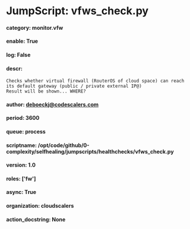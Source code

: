 
# JumpScript: vfws_check.py
        
#### category: monitor.vfw
#### enable: True
#### log: False
#### descr: 
```
Checks whether virtual firewall (RouterOS of cloud space) can reach its default gateway (public / private external IP@)
Result will be shown... WHERE?

```
#### author: deboeckj@codescalers.com
#### period: 3600
#### queue: process
#### scriptname: /opt/code/github/0-complexity/selfhealing/jumpscripts/healthchecks/vfws_check.py
#### version: 1.0
#### roles: ['fw']
#### async: True
#### organization: cloudscalers
#### action_docstring: None